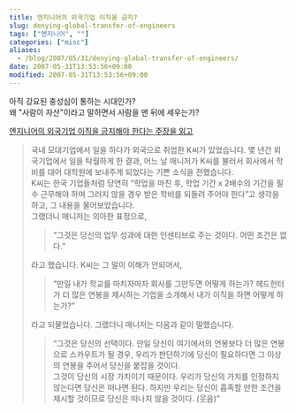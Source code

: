 ```yaml
---
title: 엔지니어의 외국기업 이직을 금지?
slug: denying-global-transfer-of-engineers
tags: ["엔지니어", ""]
categories: ["misc"]
aliases:
  - /blog/2007/05/31/denying-global-transfer-of-engineers/
date: 2007-05-31T13:53:56+09:00
modified: 2007-05-31T13:53:56+09:00
---
```

아직 강요된 충성심이 통하는 시대인가?  
왜 "사람이 자산"이라고 말하면서 사람을 맨 뒤에 세우는가?
  
[엔지니어의 외국기업 이직을 금지해야 한다는 주장을 읽고](http://www.smartplace.co.kr/blog_post_174.aspx)

> 국내 모대기업에서 일을 하다가 외국으로 취업한 K씨가 있었습니다. 몇
> 년간 외국기업에서 일을 탁월하게 한 결과, 어느 날 매니저가 K씨를
> 불러서 회사에서 학비를 대어 대학원에 보내주게 되었다는 기쁜 소식을
> 전했습니다.  
> K씨는 한국 기업들처럼 당연히 “학업을 마친 후, 학업 기간 x 2배수의
> 기간을 필수 근무해야 하며 그러지 않을 경우 받은 학비를 되돌려
> 주어야 한다”고 생각을 하고, 그 내용을 물어보았습니다.  
> 그랬더니 매니저는 의아한 표정으로,  
>
> > “그것은 당신의 업무 성과에 대한 인센티브로 주는 것이다. 어떤 조건은
> > 없다.”
>
> 라고 했습니다.  K씨는 그 말이 이해가 안되어서,  
>
> > “만일 내가 학교를 마치자마자 회사를 그만두면 어떻게 하는가?
> > 헤드헌터가 더 많은 연봉을 제시하는 기업을 소개해서 내가 이직을
> > 하면 어떻게 하는가?”
>
> 라고 되물었습니다.  그랬더니 매니저는 다음과 같이 말했습니다.  
>
> > “그것은 당신의 선택이다. 만일 당신이 여기에서의 연봉보다 더 많은
> > 연봉으로 스카우트가 될 경우, 우리가 판단하기에 당신이 필요하다면
> > 그 이상의 연봉을 주어서 당신을 붙잡을 것이다.  
> > 그것이 당신의 시장 가치이기 때문이다. 우리가 당신의 가치를 인정하지
> > 않는다면 당신은 떠나면 된다. 하지만 우리는 당신이 흡족할 만한 조건을
> > 제시할 것이므로 당신은 떠나지 않을 것이다. (웃음)”
